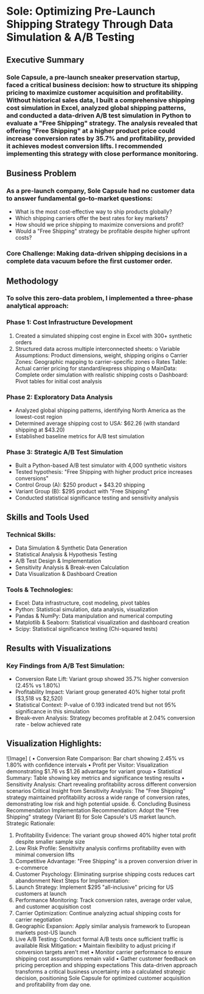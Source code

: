 # Sole: Optimizing Pre-Launch Shipping Strategy Through Data Simulation & A/B Testing

## Executive Summary

### Sole Capsule, a pre-launch sneaker preservation startup, faced a critical business decision: how to structure its shipping pricing to maximize customer acquisition and profitability. Without historical sales data, I built a comprehensive shipping cost simulation in Excel, analyzed global shipping patterns, and conducted a data-driven A/B test simulation in Python to evaluate a "Free Shipping" strategy. The analysis revealed that offering "Free Shipping" at a higher product price could increase conversion rates by 35.7% and profitability, provided it achieves modest conversion lifts. I recommended implementing this strategy with close performance monitoring.

## Business Problem

### As a pre-launch company, Sole Capsule had no customer data to answer fundamental go-to-market questions:
- What is the most cost-effective way to ship products globally?
- Which shipping carriers offer the best rates for key markets?
- How should we price shipping to maximize conversions and profit?
- Would a "Free Shipping" strategy be profitable despite higher upfront costs?
### Core Challenge: Making data-driven shipping decisions in a complete data vacuum before the first customer order.

## Methodology

### To solve this zero-data problem, I implemented a three-phase analytical approach:
### Phase 1: Cost Infrastructure Development
1. Created a simulated shipping cost engine in Excel with 300+ synthetic orders
2. Structured data across multiple interconnected sheets:
o	Variable Assumptions: Product dimensions, weight, shipping origins
o	Carrier Zones: Geographic mapping to carrier-specific zones
o	Rates Table: Actual carrier pricing for standard/express shipping
o	MainData: Complete order simulation with realistic shipping costs
o	Dashboard: Pivot tables for initial cost analysis

### Phase 2: Exploratory Data Analysis
- Analyzed global shipping patterns, identifying North America as the lowest-cost region
- Determined average shipping cost to USA: $62.26 (with standard shipping at $43.20)
- Established baseline metrics for A/B test simulation
  
### Phase 3: Strategic A/B Test Simulation
- Built a Python-based A/B test simulator with 4,000 synthetic visitors
- Tested hypothesis: "Free Shipping with higher product price increases conversions"
- Control Group (A): $250 product + $43.20 shipping
- Variant Group (B): $295 product with "Free Shipping"
- Conducted statistical significance testing and sensitivity analysis

## Skills and Tools Used

### Technical Skills:
- Data Simulation & Synthetic Data Generation
- Statistical Analysis & Hypothesis Testing
- A/B Test Design & Implementation
- Sensitivity Analysis & Break-even Calculation
- Data Visualization & Dashboard Creation

### Tools & Technologies:
- Excel: Data infrastructure, cost modeling, pivot tables
- Python: Statistical simulation, data analysis, visualization
- Pandas & NumPy: Data manipulation and numerical computing
- Matplotlib & Seaborn: Statistical visualization and dashboard creation
- Scipy: Statistical significance testing (Chi-squared tests)

## Results with Visualizations
### Key Findings from A/B Test Simulation:
- Conversion Rate Lift: Variant group showed 35.7% higher conversion (2.45% vs 1.80%)
- Profitability Impact: Variant group generated 40% higher total profit ($3,518 vs $2,520)
- Statistical Context: P-value of 0.193 indicated trend but not 95% significance in this simulation
- Break-even Analysis: Strategy becomes profitable at 2.04% conversion rate - below achieved rate

## Visualization Highlights:
![Image] (
•	Conversion Rate Comparison: Bar chart showing 2.45% vs 1.80% with confidence intervals
•	Profit per Visitor: Visualization demonstrating $1.76 vs $1.26 advantage for variant group
•	Statistical Summary: Table showing key metrics and significance testing results
•	Sensitivity Analysis: Chart revealing profitability across different conversion scenarios
Critical Insight from Sensitivity Analysis:
The "Free Shipping" strategy maintained profitability across a wide range of conversion rates, demonstrating low risk and high potential upside.
6. Concluding Business Recommendation
Implementation Recommendation:
Adopt the "Free Shipping" strategy (Variant B) for Sole Capsule's US market launch.
Strategic Rationale:
1.	Profitability Evidence: The variant group showed 40% higher total profit despite smaller sample size
2.	Low Risk Profile: Sensitivity analysis confirms profitability even with minimal conversion lifts
3.	Competitive Advantage: "Free Shipping" is a proven conversion driver in e-commerce
4.	Customer Psychology: Eliminating surprise shipping costs reduces cart abandonment
Next Steps for Implementation:
1.	Launch Strategy: Implement $295 "all-inclusive" pricing for US customers at launch
2.	Performance Monitoring: Track conversion rates, average order value, and customer acquisition cost
3.	Carrier Optimization: Continue analyzing actual shipping costs for carrier negotiation
4.	Geographic Expansion: Apply similar analysis framework to European markets post-US launch
5.	Live A/B Testing: Conduct formal A/B tests once sufficient traffic is available
Risk Mitigation:
•	Maintain flexibility to adjust pricing if conversion targets aren't met
•	Monitor carrier performance to ensure shipping cost assumptions remain valid
•	Gather customer feedback on pricing perception and shipping expectations
This data-driven approach transforms a critical business uncertainty into a calculated strategic decision, positioning Sole Capsule for optimized customer acquisition and profitability from day one.


